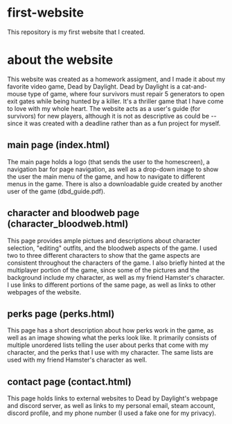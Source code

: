# first-website
This repository is my first website that I created.

# about the website
This website was created as a homework assigment, and I made it about my favorite video game, Dead by Daylight. Dead by Daylight is a cat-and-mouse type of game, 
where four survivors must repair 5 generators to open exit gates while being hunted by a killer. It's a thriller game that I have come to love with my whole heart. 
The website acts as a user's guide (for survivors) for new players, although it is not as descriptive as could be -- since it was created with a deadline rather 
than as a fun project for myself. 

## main page (index.html)
The main page holds a logo (that sends the user to the homescreen), a navigation bar for page navigation, as well as a drop-down image to show the user the main
menu of the game, and how to navigate to different menus in the game. There is also a downloadable guide created by another user of the game (dbd_guide.pdf).

## character and bloodweb page (character_bloodweb.html)
This page provides ample pictues and descriptions about character selection, "editing" outfits, and the bloodweb aspects of the game. I used two to three different
characters to show that the game aspects are consistent throughout the characters of the game. I also briefly hinted at the multiplayer portion of the game, since
some of the pictures and the background include my character, as well as my friend Hamster's character. I use links to different portions of the same page, as well
as links to other webpages of the website. 

## perks page (perks.html)
This page has a short description about how perks work in the game, as well as an image showing what the perks look like. It primarily consists of multiple 
unordered lists telling the user about perks that come with my character, and the perks that I use with my character. The same lists are used with my friend 
Hamster's character as well. 

## contact page (contact.html)
This page holds links to external websites to Dead by Daylight's webpage and discord server, as well as links to my personal email, steam account, discord profile,
and my phone number (I used a fake one for my privacy).
